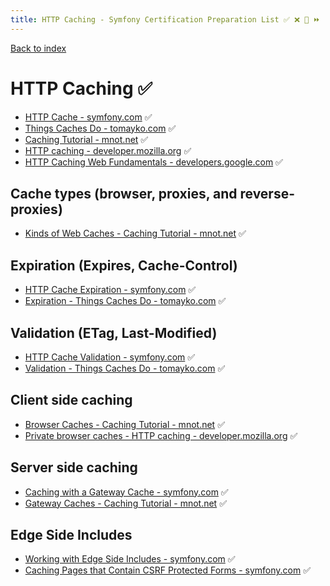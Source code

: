 ```yaml
---
title: HTTP Caching - Symfony Certification Preparation List ✅ ❌ 🌈 ⏩
---
```

[Back to index](../readme.md#table-of-contents)

# HTTP Caching ✅
- [HTTP Cache - symfony.com](https://symfony.com/doc/5.4/http_cache.html) ✅
- [Things Caches Do - tomayko.com](https://tomayko.com/blog/2008/things-caches-do) ✅
- [Caching Tutorial - mnot.net](https://www.mnot.net/cache_docs/) ✅
- [HTTP caching - developer.mozilla.org](https://developer.mozilla.org/en-US/docs/Web/HTTP/Caching) ✅
- [HTTP Caching Web Fundamentals - developers.google.com](https://developers.google.com/web/fundamentals/performance/optimizing-content-efficiency/http-caching) ✅

## Cache types (browser, proxies, and reverse-proxies)
- [Kinds of Web Caches - Caching Tutorial - mnot.net](https://www.mnot.net/cache_docs/#KINDS) ✅

## Expiration (Expires, Cache-Control)
- [HTTP Cache Expiration - symfony.com](https://symfony.com/doc/5.4/http_cache/expiration.html) ✅
- [Expiration - Things Caches Do - tomayko.com](https://tomayko.com/blog/2008/things-caches-do#expiration) ✅

## Validation (ETag, Last-Modified)
- [HTTP Cache Validation - symfony.com](https://symfony.com/doc/5.4/http_cache/validation.html) ✅
- [Validation - Things Caches Do - tomayko.com](https://tomayko.com/blog/2008/things-caches-do#validation) ✅

## Client side caching
- [Browser Caches - Caching Tutorial - mnot.net](https://www.mnot.net/cache_docs/#BROWSER) ✅
- [Private browser caches - HTTP caching - developer.mozilla.org](https://developer.mozilla.org/en-US/docs/Web/HTTP/Caching#Private_browser_caches) ✅ 

## Server side caching
- [Caching with a Gateway Cache - symfony.com](https://symfony.com/doc/5.4/http_cache.html#caching-with-a-gateway-cache) ✅
- [Gateway Caches - Caching Tutorial - mnot.net](https://www.mnot.net/cache_docs/#GATEWAY) ✅

## Edge Side Includes
- [Working with Edge Side Includes - symfony.com](https://symfony.com/doc/5.4/http_cache/esi.html) ✅
- [Caching Pages that Contain CSRF Protected Forms - symfony.com](https://symfony.com/doc/5.4/http_cache/form_csrf_caching.html) ✅
